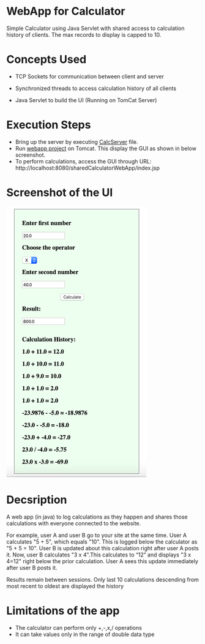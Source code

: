 # WebApp for Calculator
Simple Calculator using Java Servlet with shared access to calculation history of clients. The max records to display is capped to 10.

# Concepts Used
 * TCP Sockets for communication between client and server
  
* Synchronized threads to access calculation history of all clients
  
* Java Servlet to build the UI (Running on TomCat Server)

# Execution Steps
* Bring up the server by executing [CalcServer](https://github.com/Roopana/calculator_distributed_server/blob/master/src/sharedCalculator/CalcServer.java) file.
* Run [webapp project](https://github.com/Roopana/calculator_client_webapp/tree/master/sharedCalculatorWebApp) on Tomcat. This display the GUI as shown in below screenshot.
* To perform calculations, access the GUI through URL: http://localhost:8080/sharedCalculatorWebApp/index.jsp

# Screenshot of the UI

![](https://github.com/Roopana/calculator_client_webapp/blob/master/Calc_WebApp.png)

# Decsription

A web app (in java) to log calculations as they happen and shares those calculations with everyone connected to the website.

For example, user A and user B go to your site at the same time. User A calculates "5 + 5", which equals "10". This is logged below the calculator as "5 + 5 = 10". User B is updated about this calculation right after user A posts it. Now, user B calculates "3 x 4".This calculates to “12” and displays "3 x 4=12" right below the prior calculation. User A sees this update immediately after user B posts it.

Results remain between sessions. Only last 10 calculations descending from most recent to oldest are displayed the history

# Limitations of the app
* The calculator can perform only +,-,x,/ operations
* It can take values only in the range of double data type
